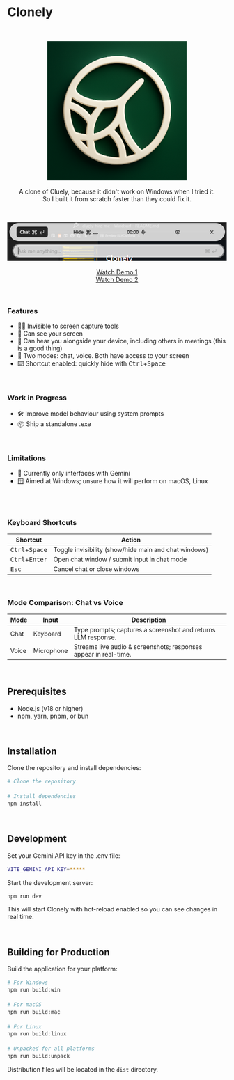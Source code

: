 # Clonely

<br />
<p align="center">
    <img src="resources/build/icon.png" width="320" />
</p>

<p align="center">
A clone of Cluely, because it didn't work on Windows when I tried it. <br/> So I built it from scratch faster than they could fix it.
</p>

<br />

<p align="center">
    <img src="app/assets/clonely-preview.png" target="_blank" />
</p>

<p align="center">
    <a href="https://www.loom.com/share/2ad168adb3844543a45437b184bc822b">Watch Demo 1</a> <br>
    <a href="https://www.loom.com/share/c98eaf60366548bf94cf2312f8ed704d?sid=3d2e2395-08af-4d9b-aa62-cccefd63a3be">Watch Demo 2</a>
</p>

<br />

### Features

- 🕵️‍♂️ Invisible to screen capture tools
- 👀 Can see your screen
- 🎤 Can hear you alongside your device, including others in meetings (this is a good thing)
- 🔄 Two modes: chat, voice. Both have access to your screen
- ⌨️ Shortcut enabled: quickly hide with <kbd>Ctrl</kbd>+<kbd>Space</kbd>

<br />

### Work in Progress

- 🛠️ Improve model behaviour using system prompts
- 📦 Ship a standalone .exe

<br />

### Limitations

- 🤖 Currently only interfaces with Gemini
- 🪟 Aimed at Windows; unsure how it will perform on macOS, Linux

<br />

<br />

### Keyboard Shortcuts

| Shortcut                          | Action                                                             |
|-----------------------------------|--------------------------------------------------------------------|
| <kbd>Ctrl</kbd>+<kbd>Space</kbd> | Toggle invisibility (show/hide main and chat windows)             |
| <kbd>Ctrl</kbd>+<kbd>Enter</kbd> | Open chat window / submit input in chat mode                      |
| <kbd>Esc</kbd>                   | Cancel chat or close windows                                      |

<br />

### Mode Comparison: Chat vs Voice

| Mode  | Input      | Description                                                          |
|-------|------------|----------------------------------------------------------------------|
| Chat  | Keyboard   | Type prompts; captures a screenshot and returns LLM response.      |
| Voice | Microphone | Streams live audio & screenshots; responses appear in real-time.     |

<br />

## Prerequisites

- Node.js (v18 or higher)
- npm, yarn, pnpm, or bun

<br />

## Installation

Clone the repository and install dependencies:

```bash
# Clone the repository

# Install dependencies
npm install
```

<br />

## Development

Set your Gemini API key in the .env file:

```bash
VITE_GEMINI_API_KEY=*****
```

Start the development server:

```bash
npm run dev
```

This will start Clonely with hot-reload enabled so you can see changes in real time.

<br />

## Building for Production

Build the application for your platform:

```bash
# For Windows
npm run build:win

# For macOS
npm run build:mac

# For Linux
npm run build:linux

# Unpacked for all platforms
npm run build:unpack
```

Distribution files will be located in the `dist` directory.

<br />
